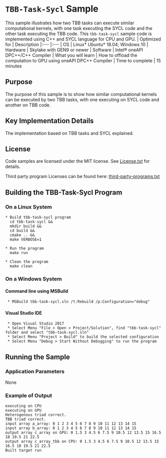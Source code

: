 # `TBB-Task-Sycl` Sample
This sample illustrates how two TBB tasks can execute similar computational kernels, with one task executing the SYCL code and the other task executing the TBB code. This `tbb-task-sycl` sample code is implemented using C++ and SYCL language for CPU and GPU.
| Optimized for                     | Description
|:---                               |:---
| OS                                | Linux* Ubuntu* 18.04; Windows 10
| Hardware                          | Skylake with GEN9 or newer
| Software                          | Intel&reg; oneAPI DPC++/C++ Compiler
| What you will learn               | How to offload the computation to GPU using oneAPI DPC++ Compiler
| Time to complete                  | 15 minutes

## Purpose
The purpose of this sample is to show how similar computational kernels can be executed by two TBB tasks, with one executing on SYCL code and another on TBB code. 
  
## Key Implementation Details 
The implementation based on TBB tasks and SYCL explained. 

## License  
Code samples are licensed under the MIT license. See
[License.txt](https://github.com/oneapi-src/oneAPI-samples/blob/master/License.txt) for details.

Third party program Licenses can be found here: [third-party-programs.txt](https://github.com/oneapi-src/oneAPI-samples/blob/master/third-party-programs.txt)

## Building the TBB-Task-Sycl Program 

### On a Linux System 
    * Build tbb-task-sycl program 
      cd tbb-task-sycl &&
      mkdir build &&
      cd build &&
      cmake .. &&
      make VERBOSE=1

    * Run the program  
      make run

    * Clean the program  
      make clean

### On a Windows System

#### Command line using MSBuild
     * MSBuild tbb-task-sycl.sln /t:Rebuild /p:Configuration="debug"
   
#### Visual Studio IDE
     * Open Visual Studio 2017
     * Select Menu "File > Open > Project/Solution", find "tbb-task-sycl" folder and select "tbb-task-sycl.sln"
     * Select Menu "Project > Build" to build the selected configuration
     * Select Menu "Debug > Start Without Debugging" to run the program
     
## Running the Sample

### Application Parameters

None

### Example of Output
    executing on CPU
    executing on GPU
    Heterogenous triad correct.
    TBB triad correct.
    input array a_array: 0 1 2 3 4 5 6 7 8 9 10 11 12 13 14 15
    input array b_array: 0 1 2 3 4 5 6 7 8 9 10 11 12 13 14 15
    output array c_array on GPU: 0 1.5 3 4.5 6 7.5 9 10.5 12 13.5 15 16.5 18 19.5 21 22.5
    output array c_array_tbb on CPU: 0 1.5 3 4.5 6 7.5 9 10.5 12 13.5 15 16.5 18 19.5 21 22.5
    Built target run

